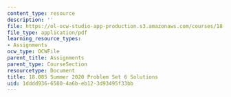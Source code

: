 ```yaml
---
content_type: resource
description: ''
file: https://ol-ocw-studio-app-production.s3.amazonaws.com/courses/18-085-computational-science-and-engineering-i-summer-2020/1dddd93665804a6beb123d93495f33bb_MIT18_085Summer20_PS6_sol.pdf
file_type: application/pdf
learning_resource_types:
- Assignments
ocw_type: OCWFile
parent_title: Assignments
parent_type: CourseSection
resourcetype: Document
title: 18.085 Summer 2020 Problem Set 6 Solutions
uid: 1dddd936-6580-4a6b-eb12-3d93495f33bb
---
```

